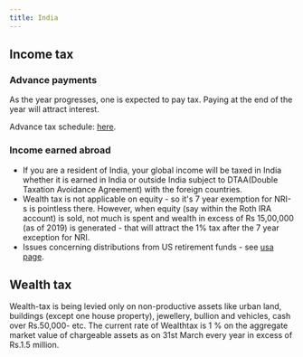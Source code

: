 ```yaml
---
title: India
---
```


## Income tax


### Advance payments
As the year progresses, one is expected to pay tax. Paying at the end of the year will attract interest.

Advance tax schedule: [here](https://cleartax.in/s/interest-imposed-by-income-tax-department-under-section-234c).

### Income earned abroad
- If you are a resident of India, your global income will be taxed in India whether it is earned in India or outside India subject to DTAA(Double Taxation Avoidance Agreement) with the foreign countries.
- Wealth tax is not applicable on equity - so it's 7 year exemption for NRI-s is pointless there. However, when equity (say within the Roth IRA account) is sold, not much is spent and wealth in excess of Rs 15,00,000 (as of 2019) is generated - that will attract the 1% tax after the 7 year exception for NRI.
- Issues concerning distributions from US retirement funds - see [usa page](../usa/). 

## Wealth tax
Wealth-tax is being levied only on non-productive assets like urban land, buildings (except one house property), jewellery, bullion and vehicles, cash over Rs.50,000- etc. The current rate of Wealthtax is 1 % on the aggregate market value of chargeable assets as on 31st March every year in excess of Rs.1.5 million. 
 
